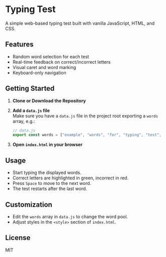 # Typing Test

A simple web-based typing test built with vanilla JavaScript, HTML, and CSS.

## Features

- Random word selection for each test
- Real-time feedback on correct/incorrect letters
- Visual caret and word marking
- Keyboard-only navigation

## Getting Started

1. **Clone or Download the Repository**

2. **Add a `data.js` file**  
   Make sure you have a `data.js` file in the project root exporting a `words` array, e.g.:

   ```js
   // data.js
   export const words = ["example", "words", "for", "typing", "test", ...];
   ```

3. **Open `index.html` in your browser**

## Usage

- Start typing the displayed words.
- Correct letters are highlighted in green, incorrect in red.
- Press `Space` to move to the next word.
- The test restarts after the last word.

## Customization

- Edit the `words` array in `data.js` to change the word pool.
- Adjust styles in the `<style>` section of `index.html`.

## License

MIT
